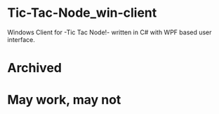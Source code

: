 # Tic-Tac-Node_win-client
Windows Client for -Tic Tac Node!- written in C# with WPF based user interface. 

# Archived
# May work, may not
